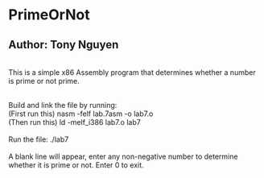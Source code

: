 # PrimeOrNot

## Author: Tony Nguyen

<br />
This is a simple x86 Assembly program that determines whether a number is prime
or not prime. 
<br />
<br />

Build and link the file by running:
<br />
	(First run this) nasm -felf lab.7asm -o lab7.o
  <br />
	(Then run this) ld -melf_i386 lab7.o lab7
<br />
<br />
Run the file:
	./lab7
<br />
<br />
A blank line will appear, enter any non-negative number to determine whether it is
prime or not. Enter 0 to exit.

